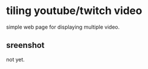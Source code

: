 # tiling youtube/twitch video
simple web page for displaying multiple video.

## sreenshot
not yet.

